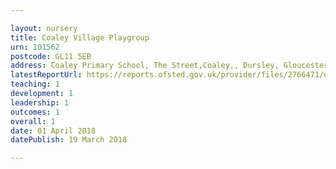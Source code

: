 ```yaml
---

layout: nursery
title: Coaley Village Playgroup
urn: 101562
postcode: GL11 5EB
address: Coaley Primary School, The Street,Coaley,, Dursley, Gloucestershire, GL11 5EB
latestReportUrl: https://reports.ofsted.gov.uk/provider/files/2766471/urn/101562.pdf
teaching: 1
development: 1
leadership: 1
outcomes: 1
overall: 1
date: 01 April 2018 
datePublish: 19 March 2018

---
```


